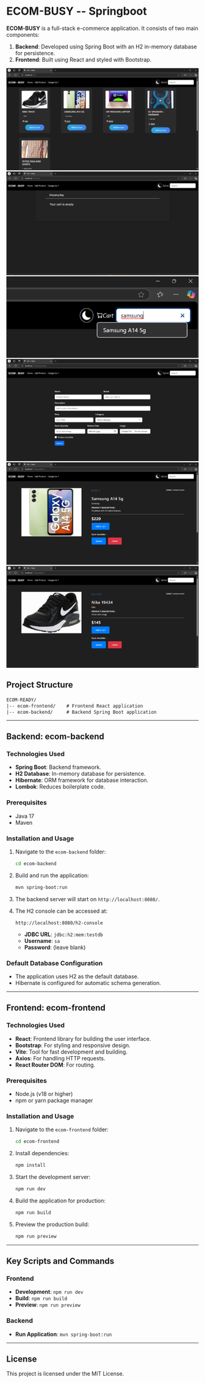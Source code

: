 # ECOM-BUSY -- Springboot 

**ECOM-BUSY** is a full-stack e-commerce application. It consists of two main components:

1. **Backend**: Developed using Spring Boot with an H2 in-memory database for persistence.
2. **Frontend**: Built using React and styled with Bootstrap.

![alt text](<Screenshot 2024-12-27 171405.png>) ![alt text](<Screenshot 2024-12-27 171540.png>) ![alt text](<Screenshot 2024-12-27 171518.png>) ![alt text](<Screenshot 2024-12-27 171507.png>) ![alt text](<Screenshot 2024-12-27 171428.png>) ![alt text](<Screenshot 2024-12-27 171414.png>)


## Project Structure

```
ECOM-READY/
|-- ecom-frontend/    # Frontend React application
|-- ecom-backend/     # Backend Spring Boot application
```


---

## Backend: ecom-backend

### Technologies Used

- **Spring Boot**: Backend framework.
- **H2 Database**: In-memory database for persistence.
- **Hibernate**: ORM framework for database interaction.
- **Lombok**: Reduces boilerplate code.

### Prerequisites

- Java 17
- Maven

### Installation and Usage

1. Navigate to the `ecom-backend` folder:

   ```bash
   cd ecom-backend
   ```

2. Build and run the application:

   ```bash
   mvn spring-boot:run
   ```

3. The backend server will start on `http://localhost:8080/`.

4. The H2 console can be accessed at:

   ```
   http://localhost:8080/h2-console
   ```

   - **JDBC URL**: `jdbc:h2:mem:testdb`
   - **Username**: `sa`
   - **Password**: (leave blank)

### Default Database Configuration

- The application uses H2 as the default database.
- Hibernate is configured for automatic schema generation.

---
## Frontend: ecom-frontend

### Technologies Used

- **React**: Frontend library for building the user interface.
- **Bootstrap**: For styling and responsive design.
- **Vite**: Tool for fast development and building.
- **Axios**: For handling HTTP requests.
- **React Router DOM**: For routing.

### Prerequisites

- Node.js (v18 or higher)
- npm or yarn package manager

### Installation and Usage

1. Navigate to the `ecom-frontend` folder:

   ```bash
   cd ecom-frontend
   ```

2. Install dependencies:

   ```bash
   npm install
   ```

3. Start the development server:

   ```bash
   npm run dev
   ```

4. Build the application for production:

   ```bash
   npm run build
   ```

5. Preview the production build:

   ```bash
   npm run preview
   ```
---

## Key Scripts and Commands

### Frontend

- **Development**: `npm run dev`
- **Build**: `npm run build`
- **Preview**: `npm run preview`

### Backend

- **Run Application**: `mvn spring-boot:run`

---

## License

This project is licensed under the MIT License.